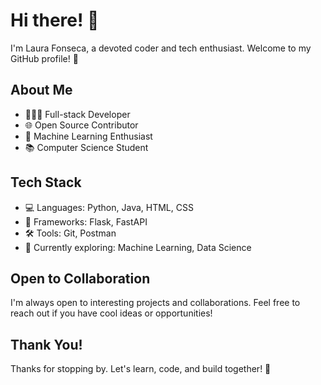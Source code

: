 # Hi there! 🤗

I'm Laura Fonseca, a devoted coder and tech enthusiast. Welcome to my GitHub profile! 🚀

## About Me

- 👩🏻‍💻 Full-stack Developer
- 🌐 Open Source Contributor
- 🤖 Machine Learning Enthusiast
- 📚 Computer Science Student

## Tech Stack

- 💻 Languages: Python, Java, HTML, CSS
- 🚀 Frameworks: Flask, FastAPI
- 🛠 Tools: Git, Postman
- 🧠 Currently exploring: Machine Learning, Data Science

## Open to Collaboration

I'm always open to interesting projects and collaborations. Feel free to reach out if you have cool ideas or opportunities!

## Thank You!

Thanks for stopping by. Let's learn, code, and build together! 🚀
